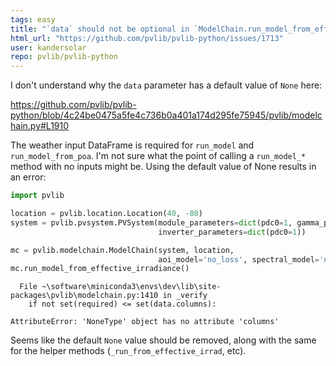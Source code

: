 ```yaml
---
tags: easy
title: "`data` should not be optional in `ModelChain.run_model_from_effective_irradiance`"
html_url: "https://github.com/pvlib/pvlib-python/issues/1713"
user: kandersolar
repo: pvlib/pvlib-python
---
```


I don't understand why the `data` parameter has a default value of `None` here:

https://github.com/pvlib/pvlib-python/blob/4c24be0475a5fe4c736b0a401a174d295fe75945/pvlib/modelchain.py#L1910

The weather input DataFrame is required for `run_model` and `run_model_from_poa`.  I'm not sure what the point of calling a `run_model_*` method with no inputs might be.  Using the default value of None results in an error:

```python
import pvlib

location = pvlib.location.Location(40, -80)
system = pvlib.pvsystem.PVSystem(module_parameters=dict(pdc0=1, gamma_pdc=-0.004),
                                 inverter_parameters=dict(pdc0=1))

mc = pvlib.modelchain.ModelChain(system, location,
                                 aoi_model='no_loss', spectral_model='no_loss')
mc.run_model_from_effective_irradiance()
```

```
  File ~\software\miniconda3\envs\dev\lib\site-packages\pvlib\modelchain.py:1410 in _verify
    if not set(required) <= set(data.columns):

AttributeError: 'NoneType' object has no attribute 'columns'
```

Seems like the default `None` value should be removed, along with the same for the helper methods (`_run_from_effective_irrad`, etc).